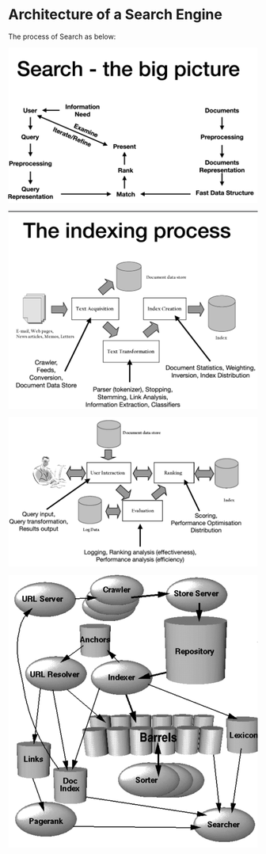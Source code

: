 # Architecture of a Search Engine


The process of Search as below:

![Search - the big picture](https://github.com/1154761334/INFS7410-week1/blob/master/wiki/source/week-1/Search%20-%20the%20big%20picture.png)



![The indexing process](https://github.com/1154761334/INFS7410-week1/blob/master/wiki/source/week-1/The%20indexing%20process.png)




![The querying process](https://github.com/1154761334/INFS7410-week1/blob/master/wiki/source/week-1/The%20querying%20process.png)





![The Architecture of Google](https://github.com/1154761334/INFS7410-week1/blob/master/wiki/source/week-1/The%20Architecture%20of%20Google.png)
